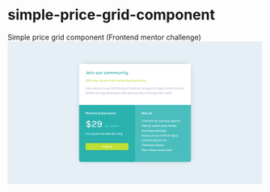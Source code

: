 # simple-price-grid-component
Simple price grid component (Frontend mentor challenge)
![](simple-grid-image.png)
